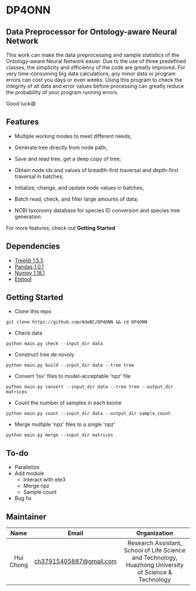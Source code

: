 # DP4ONN 
## Data Preprocessor for Ontology-aware Neural Network

This work can make the data preprocessing and sample statistics of the Ontology-aware Neural Network easier. Due to the use of three predefined classes, the simplicity and efficiency of the code are greatly improved. For very time-consuming big data calculations, any minor data or program errors can cost you days or even weeks. Using this program to check the integrity of all data and error values before processing can greatly reduce the probability of your program running errors. 

Good luck:smile:

## Features

- Multiple working modes to meet different needs;

- Generate tree directly from node path;
- Save and read tree, get a deep copy of tree;
- Obtain node ids and values of breadth-first traversal and depth-first traversal in batches;
- Initialize, change, and update node values in batches;
- Batch read, check, and filter large amounts of data;
- NCBI taxonomy database for species ID conversion and species tree generation.

For more features, check out **Getting Started**

## Dependencies

- [Treelib 1.5.5](https://github.com/caesar0301/treelib)
- [Pandas 1.0.1](https://pandas.pydata.org/)
- [Numpy 1.18.1](www.numpy.org)
- [Etetool](etetoolkit.org/)

## Getting Started

- Clone this repo

```shell
git clone https://github.com/AdeBC/DP4ONN && cd DP4ONN
```

- Check data 

```shell
python main.py check --input_dir data
```

- Construct tree de novoly

```shell
python main.py build --input_dir data --tree tree
```

- Convert 'tsv' files to model-acceptable 'npz' file

```shell
python main.py convert --input_dir data --tree tree --output_dir matrices
```

- Count the number of samples in each biome

```shell
python main.py count --input_dir data --output_dir sample_count
```

- Merge multiple 'npz' files to a single 'npz'

```shell
python main.py merge --input_dir matrices
```

## To-do

- Parallelize
- Add module
  - Interact with ete3
  - Merge npz
  - Sample count
- Bug fix

## Maintainer

|   Name    |          Email          |                         Organization                         |
| :-------: | :---------------------: | :----------------------------------------------------------: |
| Hui Chong | ch37915405887@gmail.com | Research Assistant, School of Life Science and Technology, Huazhong University of Science & Technology |

